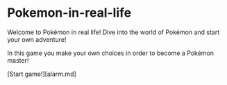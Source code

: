 # Pokemon-in-real-life

Welcome to Pokémon in real life! Dive into the world of Pokémon and start your own adventure!

In this game you make your own choices in order to become a Pokémon master!

[Start game!][alarm.md]